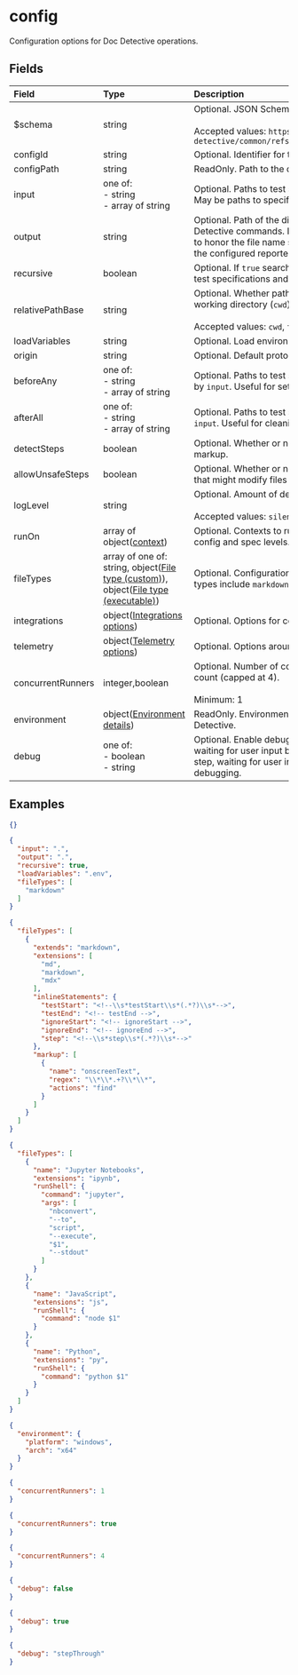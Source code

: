 
# config

Configuration options for Doc Detective operations.

## Fields

Field | Type | Description | Default
:-- | :-- | :-- | :--
$schema | string | Optional. JSON Schema for this object.<br/><br/>Accepted values: `https://raw.githubusercontent.com/doc-detective/common/refs/heads/main/dist/schemas/config_v3.schema.json` | 
configId | string | Optional. Identifier for the configuration. | 
configPath | string | ReadOnly. Path to the configuration file. | 
input | one of:<br/>- string<br/>- array of string | Optional. Paths to test specifications and documentation source files. May be paths to specific files or to directories to scan for files. | `.`
output | string | Optional. Path of the directory in which to store the output of Doc Detective commands. If a file path is specified, Doc Detective attempts to honor the file name specified, but file path behavior is controlled by the configured reporters. | `.`
recursive | boolean | Optional. If `true` searches `input`, `setup`, and `cleanup` paths recursively for test specifications and source files. | `true`
relativePathBase | string | Optional. Whether paths should be interpreted as relative to the current working directory (`cwd`) or to the file in which they're specified (`file`).<br/><br/>Accepted values: `cwd`, `file` | `file`
loadVariables | string | Optional. Load environment variables from the specified `.env` file. | 
origin | string | Optional. Default protocol and domain to use for relative URLs. | 
beforeAny | one of:<br/>- string<br/>- array of string | Optional. Paths to test specifications to perform before those specified by `input`. Useful for setting up testing environments. | 
afterAll | one of:<br/>- string<br/>- array of string | Optional. Paths to test specifications to perform after those specified by `input`. Useful for cleaning up testing environments. | 
detectSteps | boolean | Optional. Whether or not to detect steps in input files based on defined markup. | `true`
allowUnsafeSteps | boolean | Optional. Whether or not to run potentially unsafe steps, such as those that might modify files or system state. | 
logLevel | string | Optional. Amount of detail to output when performing an operation.<br/><br/>Accepted values: `silent`, `error`, `warning`, `info`, `debug` | `info`
runOn | array of object([context](/docs/references/schemas/context)) | Optional. Contexts to run the test in. Overrides contexts defined at the config and spec levels. | 
fileTypes | array of one of: string, object([File type (custom)](/docs/references/schemas/file-type-custom)), object([File type (executable)](/docs/references/schemas/file-type-executable)) | Optional. Configuration for file types and their markup detection. Built-in types include `markdown`, `asciidoc`, `html`, and `dita`. | ``["markdown","asciidoc","html"]``
integrations | object([Integrations options](/docs/references/schemas/integrations-options)) | Optional. Options for connecting to external services. | 
telemetry | object([Telemetry options](/docs/references/schemas/telemetry-options)) | Optional. Options around sending telemetry for Doc Detective usage. | ``{"send":true}``
concurrentRunners | integer,boolean | Optional. Number of concurrent test runners. Set to true to use CPU core count (capped at 4).<br/><br/>Minimum: 1 | `1`
environment | object([Environment details](/docs/references/schemas/environment-details)) | ReadOnly. Environment information for the system running Doc Detective. | 
debug | one of:<br/>- boolean<br/>- string | Optional. Enable debugging mode. `true` allows pausing on breakpoints, waiting for user input before continuing. `stepThrough` pauses at every step, waiting for user input before continuing. `false` disables all debugging. | `false`

## Examples

```json
{}
```

```json
{
  "input": ".",
  "output": ".",
  "recursive": true,
  "loadVariables": ".env",
  "fileTypes": [
    "markdown"
  ]
}
```

```json
{
  "fileTypes": [
    {
      "extends": "markdown",
      "extensions": [
        "md",
        "markdown",
        "mdx"
      ],
      "inlineStatements": {
        "testStart": "<!--\\s*testStart\\s*(.*?)\\s*-->",
        "testEnd": "<!-- testEnd -->",
        "ignoreStart": "<!-- ignoreStart -->",
        "ignoreEnd": "<!-- ignoreEnd -->",
        "step": "<!--\\s*step\\s*(.*?)\\s*-->"
      },
      "markup": [
        {
          "name": "onscreenText",
          "regex": "\\*\\*.+?\\*\\*",
          "actions": "find"
        }
      ]
    }
  ]
}
```

```json
{
  "fileTypes": [
    {
      "name": "Jupyter Notebooks",
      "extensions": "ipynb",
      "runShell": {
        "command": "jupyter",
        "args": [
          "nbconvert",
          "--to",
          "script",
          "--execute",
          "$1",
          "--stdout"
        ]
      }
    },
    {
      "name": "JavaScript",
      "extensions": "js",
      "runShell": {
        "command": "node $1"
      }
    },
    {
      "name": "Python",
      "extensions": "py",
      "runShell": {
        "command": "python $1"
      }
    }
  ]
}
```

```json
{
  "environment": {
    "platform": "windows",
    "arch": "x64"
  }
}
```

```json
{
  "concurrentRunners": 1
}
```

```json
{
  "concurrentRunners": true
}
```

```json
{
  "concurrentRunners": 4
}
```

```json
{
  "debug": false
}
```

```json
{
  "debug": true
}
```

```json
{
  "debug": "stepThrough"
}
```
